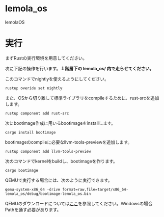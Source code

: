# lemola_os
lemolaOS

# 実行
まずRustの実行環境を用意してください。


次に下記の操作を行います。**１階層下の lemola_os/ 内で走らせてください。**

このコマンドでnightlyを使えるようにしてください。
```
rustup overide set nightly
```  
また、OSから切り離して標準ライブラリをcompileするために、rust-srcを追加します。
```
rustup component add rust-src
```
次にbootimage作成に用いるbootimageをinstallします。
```
cargo install bootimage
```
bootimageのcompileに必要なllvm-tools-previewを追加します。
```
rustup component add llvm-tools-preview
```
次のコマンドでkernelをbuildし、bootimageを作ります。
```
cargo bootimage
```
QEMUで実行する場合には、次のように実行できます。
```
qemu-system-x86_64 -drive format=raw,file=target/x86_64-lemola_os/debug/bootimage-lemola_os.bin
```
QEMUのダウンロードについては[ここ](https://www.qemu.org/download/#linux)を参照してください。Windowsの場合Pathを通す必要があります。




